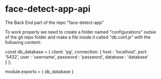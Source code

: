 # face-detect-app-api
The Back End part of the repo "face-detect-app"

To work properly we need to create a folder named "configurations" outsie of the git repo folder and make a file inside it called "db.conf.js" with the following content:

const db_database = {
  client: 'pg',
  connection: {
    host : 'localhost',
    port: '5432',
    user : 'username',
    password : 'password',
    database : 'database'	
  }
};

module.exports = {
	db_database
}

